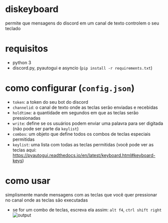 # diskeyboard
permite que mensagens do discord em um canal de texto controlem o seu teclado
# requisitos
- python 3
- discord.py, pyautogui e asyncio (`pip install -r requirements.txt`)
# como configurar (`config.json`)
- `token`: a token do seu bot do discord
- `channelid`: o canal de texto onde as teclas serão enviadas e recebidas
- `holdtime`: a quantidade em segundos em que as teclas serão pressionadas
- `write`: define se os usuários podem enviar uma palavra para ser digitada (não pode ser parte da `keylist`)
- `combos`: um objeto que define todos os combos de teclas especiais permitidas
- `keylist`: uma lista com todas as teclas permitidas (você pode ver as teclas aqui: https://pyautogui.readthedocs.io/en/latest/keyboard.html#keyboard-keys)
# como usar
simplismente mande mensagens com as teclas que você quer pressionar no canal onde as teclas são executadas
- se for um combo de teclas, escreva ela assim: `alt f4`, `ctrl shift right`
![output](https://github.com/luca4s/diskeyboard/assets/96322105/a458d436-e337-4643-afd5-78f6f869ef8c)
